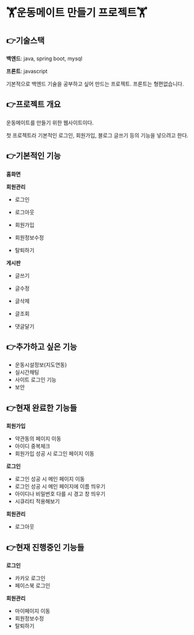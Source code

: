 # :weight_lifting:운동메이트 만들기 프로젝트:weight_lifting:

## :point_right:기술스택

**백엔드**: java, spring boot, mysql

**프론트**: javascript

기본적으로 백엔드 기술을 공부하고 싶어 만드는 프로젝트. 프론트는 형편없습니다.

## :point_right:프로젝트 개요

운동메이트를 만들기 위한 웹사이트이다. 

첫 프로젝트라 기본적인 로그인, 회원가입, 블로그 글쓰기 등의 기능을 넣으려고 한다.

## :point_right:기본적인 기능

**홈화면**
  
**회원관리**
  
- 로그인

- 로그아웃

- 회원가입

- 회원정보수정

- 탈퇴하기

**게시판**

- 글쓰기

- 글수정

- 글삭제

- 글조회

- 댓글달기

## :point_right:추가하고 싶은 기능

- 운동시설정보(지도연동)
- 실시간채팅
- 사이트 로그인 기능
- 보안

## :point_right:현재 완료한 기능들

**회원가입**
- 약관동의 페이지 이동
- 아이디 중복체크
- 회원가입 성공 시 로그인 페이지 이동

**로그인**
- 로그인 성공 시 메인 페이지 이동
- 로그인 성공 시 메인 페이지에 이름 띄우기
- 아이디나 비밀번호 다를 시 경고 창 띄우기
- 시큐리티 적용해보기

**회원관리**
- 로그아웃

## :point_right:현재 진행중인 기능들

**로그인**
- 카카오 로그인
- 페이스북 로그인

**회원관리**
- 마이페이지 이동
- 회원정보수정
- 탈퇴하기
